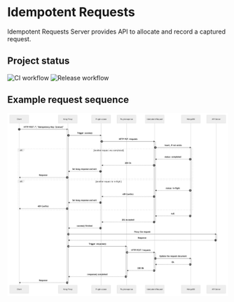 # Idempotent Requests
Idempotent Requests Server provides API to allocate and record a captured request.

## Project status

 ![CI workflow](https://github.com/checkr/idempotent-requests/actions/workflows/ci.yml/badge.svg)
 ![Release workflow](https://github.com/checkr/idempotent-requests/actions/workflows/release.yml/badge.svg)

## Example request sequence

![sequence](./docs/sequence.png)